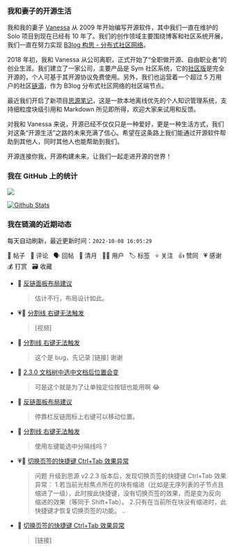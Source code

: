 ### 我和妻子的开源生活

我和我的妻子 [Vanessa](https://github.com/Vanessa219) 从 2009 年开始编写开源软件，其中我们一直在维护的 Solo 项目到现在已经有 10 年了。我们的创作领域主要围绕博客和社区系统开展，我们一直在努力实现 [B3log 构思 - 分布式社区网络](https://ld246.com/article/1546941897596)。

2018 年初，我和 Vanessa 从公司离职，正式开始了“全职做开源、自由职业者”的创业生涯。我们建立了一家公司，主要产品是 Sym 社区系统，它的[社区版](https://github.com/88250/symphony)是完全开源的，个人可基于其开源协议免费使用。另外，我们也运营着一个超过 5 万用户的社区[链滴](https://ld246.com)，作为 B3log 分布式社区网络的社区端节点。

最近我们开启了新项目[思源笔记](https://github.com/siyuan-note/siyuan)，这是一款本地离线优先的个人知识管理系统，支持细粒度块级引用和 Markdown 所见即所得，欢迎大家来试用和反馈。

对我和 Vanessa 来说，开源已经不仅仅只是一种爱好，更是一种生活方式，我们对这条“开源生活”之路的未来充满了信心。希望在这条路上我们能通过开源软件帮助到其他人，同时其他人也能帮助到我们。

开源连接你我，开源构建未来，让我们一起走进开源的世界！

### 我在 GitHub 上的统计

<a title="Hits" target="_blank" href="https://github.com/88250/88250"><img src="https://hits.b3log.org/88250/88250.svg"></a>

[![Github Stats](https://github-readme-stats.vercel.app/api?username=88250&theme=tokyonight&show_icons=true)](https://github.com/88250)

<!--events start -->

### 我在链滴的近期动态

每天自动刷新，最近更新时间：`2022-10-08 16:05:29`

📝 帖子 &nbsp; 💬 评论 &nbsp; 🗣 回帖 &nbsp; 🌙 清月 &nbsp; 👨‍💻 用户 &nbsp; 🏷️ 标签 &nbsp; ⭐️ 关注 &nbsp; 👍 赞同 &nbsp; 💗 感谢 &nbsp; 💰 打赏 &nbsp; 🗃 收藏

* 💬 [反链面板布局建议](https://ld246.com/article/1665212243767/comment/1665214896457#comments)

  > 估计不行，布局设计如此。
* 💗💬 [分割线 右键无法触发](https://ld246.com/article/1665210494690/comment/1665211526355#comments)

  > [视频]
* 💬 [分割线 右键无法触发](https://ld246.com/article/1665210494690/comment/1665213361583#comments)

  > 这个是 bug，先记录 [链接] 谢谢
* 💬 [2.3.0 文档树中选中文档后位置会变](https://ld246.com/article/1665188604111/comment/1665213291772#comments)

  > 可是这个就是为了让单独定位按钮也能用啊 😂
* 💬 [反链面板布局建议](https://ld246.com/article/1665212243767/comment/1665213253883#comments)

  > 停靠栏反链图标上右键可以移动位置。
* 💬 [分割线 右键无法触发](https://ld246.com/article/1665210494690/comment/1665210810709#comments)

  > 使用左键能选中分隔线吗？
* 💗📝 [切换页签的快捷键 Ctrl+Tab 效果异常](https://ld246.com/article/1665204893751)

  > 问题 升级到思源 v2.2.3 版本后，发现切换页签的快捷键 Ctrl+Tab 效果异常： 1.若当前光标焦点所在的块有缩进（比如是无序列表的子节点且缩进了一级），此时按此快捷键，没有切换页签的效果，而是变为反向缩进的效果（等同于 Shift+Tab）。 2.只有在当前所在块没有缩进时，此快捷键才恢复切换页签的功能。  ..
* 💬 [切换页签的快捷键 Ctrl+Tab 效果异常](https://ld246.com/article/1665204893751/comment/1665210736662#comments)

  > [链接]


<!--events end -->
